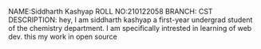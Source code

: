 NAME:Siddharth Kashyap
ROLL NO:210122058
BRANCH: CST
DESCRIPTION: hey, I am siddharth kashyap a first-year undergrad student of the chemistry department. I am specifically intrested in learning of web dev. this my work in open source
